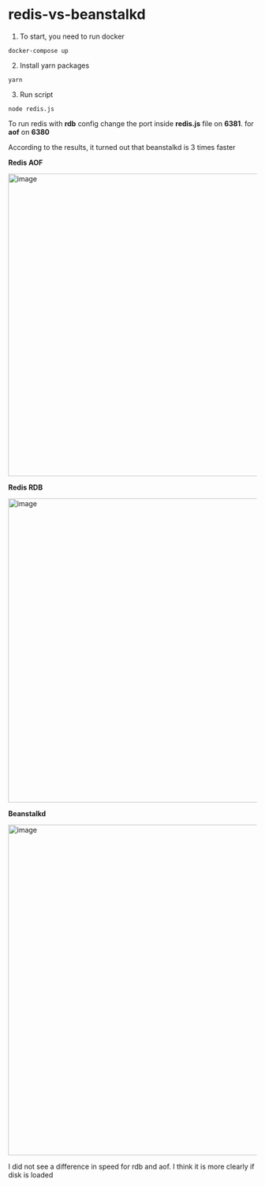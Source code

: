 # redis-vs-beanstalkd

1. To start, you need to run docker

```
docker-compose up
```

2. Install yarn packages

```
yarn
```

3. Run script

```
node redis.js
```

To run redis with **rdb** config change the port inside **redis.js** file on **6381**. for **aof** on **6380**

According to the results, it turned out that beanstalkd is 3 times faster

**Redis AOF**

<img width="614" alt="image" src="https://github.com/danylboiko95/redis-vs-beanstalkd/assets/44903844/097cbeba-2594-4aa5-9e3f-837277075417">

**Redis RDB**

<img width="617" alt="image" src="https://github.com/danylboiko95/redis-vs-beanstalkd/assets/44903844/100fae91-f2b0-41bc-8041-90f889ff213f">

**Beanstalkd**

<img width="671" alt="image" src="https://github.com/danylboiko95/redis-vs-beanstalkd/assets/44903844/688fe20f-9a6e-411a-b625-a215ff3413bf">



I did not see a difference in speed for rdb and aof. I think it is more clearly if disk is loaded
